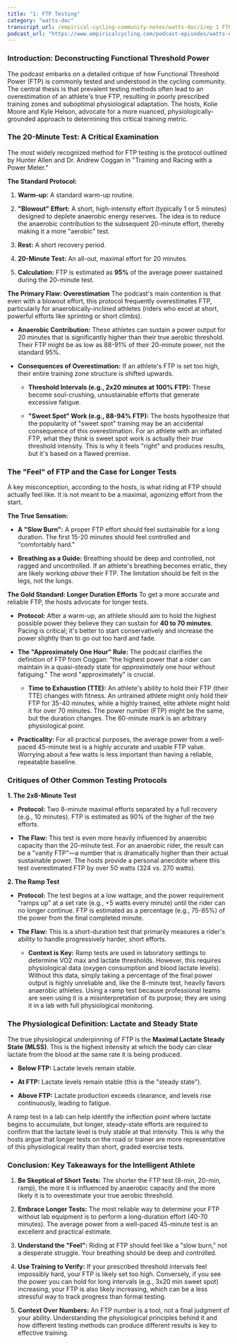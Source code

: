 ```yaml
---
title: "1: FTP Testing"
category: "watts-doc"
transcript_url: /empirical-cycling-community-notes/watts-doc/1/ep 1 FTP testing (transcribed on 08-Aug-2025 10-39-24).txt
podcast_url: "https://www.empiricalcycling.com/podcast-episodes/watts-doc-1-ftp-testing"
---
```


### Introduction: Deconstructing Functional Threshold Power

The podcast embarks on a detailed critique of how Functional Threshold Power (FTP) is commonly tested and understood in the cycling community. The central thesis is that prevalent testing methods often lead to an overestimation of an athlete's true FTP, resulting in poorly prescribed training zones and suboptimal physiological adaptation. The hosts, Kolie Moore and Kyle Helson, advocate for a more nuanced, physiologically-grounded approach to determining this critical training metric.

### The 20-Minute Test: A Critical Examination

The most widely recognized method for FTP testing is the protocol outlined by Hunter Allen and Dr. Andrew Coggan in "Training and Racing with a Power Meter."

**The Standard Protocol:**

1.  **Warm-up:** A standard warm-up routine.
    
2.  **"Blowout" Effort:** A short, high-intensity effort (typically 1 or 5 minutes) designed to deplete anaerobic energy reserves. The idea is to reduce the anaerobic contribution to the subsequent 20-minute effort, thereby making it a more "aerobic" test.
    
3.  **Rest:** A short recovery period.
    
4.  **20-Minute Test:** An all-out, maximal effort for 20 minutes.
    
5.  **Calculation:** FTP is estimated as **95%** of the average power sustained during the 20-minute test.
    

**The Primary Flaw: Overestimation** The podcast's main contention is that even with a blowout effort, this protocol frequently overestimates FTP, particularly for anaerobically-inclined athletes (riders who excel at short, powerful efforts like sprinting or short climbs).

-   **Anaerobic Contribution:** These athletes can sustain a power output for 20 minutes that is significantly higher than their true aerobic threshold. Their FTP might be as low as 88-91% of their 20-minute power, not the standard 95%.
    
-   **Consequences of Overestimation:** If an athlete's FTP is set too high, their entire training zone structure is shifted upwards.
    
    -   **Threshold Intervals (e.g., 2x20 minutes at 100% FTP):** These become soul-crushing, unsustainable efforts that generate excessive fatigue.
        
    -   **"Sweet Spot" Work (e.g., 88-94% FTP):** The hosts hypothesize that the popularity of "sweet spot" training may be an accidental consequence of this overestimation. For an athlete with an inflated FTP, what they _think_ is sweet spot work is actually their _true_ threshold intensity. This is why it feels "right" and produces results, but it's based on a flawed premise.
        

### The "Feel" of FTP and the Case for Longer Tests

A key misconception, according to the hosts, is what riding at FTP should actually feel like. It is not meant to be a maximal, agonizing effort from the start.

**The True Sensation:**

-   **A "Slow Burn":** A proper FTP effort should feel sustainable for a long duration. The first 15-20 minutes should feel controlled and "comfortably hard."
    
-   **Breathing as a Guide:** Breathing should be deep and controlled, not ragged and uncontrolled. If an athlete's breathing becomes erratic, they are likely working _above_ their FTP. The limitation should be felt in the legs, not the lungs.
    

**The Gold Standard: Longer Duration Efforts** To get a more accurate and reliable FTP, the hosts advocate for longer tests.

-   **Protocol:** After a warm-up, an athlete should aim to hold the highest possible power they believe they can sustain for **40 to 70 minutes**. Pacing is critical; it's better to start conservatively and increase the power slightly than to go out too hard and fade.
    
-   **The "Approximately One Hour" Rule:** The podcast clarifies the definition of FTP from Coggan: "the highest power that a rider can maintain in a quasi-steady state for _approximately_ one hour without fatiguing." The word "approximately" is crucial.
    
    -   **Time to Exhaustion (TTE):** An athlete's ability to hold their FTP (their TTE) changes with fitness. An untrained athlete might only hold their FTP for 35-40 minutes, while a highly trained, elite athlete might hold it for over 70 minutes. The power number (FTP) might be the same, but the duration changes. The 60-minute mark is an arbitrary physiological point.
        
-   **Practicality:** For all practical purposes, the average power from a well-paced 45-minute test is a highly accurate and usable FTP value. Worrying about a few watts is less important than having a reliable, repeatable baseline.
    

### Critiques of Other Common Testing Protocols

**1. The 2x8-Minute Test**

-   **Protocol:** Two 8-minute maximal efforts separated by a full recovery (e.g., 10 minutes). FTP is estimated as 90% of the higher of the two efforts.
    
-   **The Flaw:** This test is even more heavily influenced by anaerobic capacity than the 20-minute test. For an anaerobic rider, the result can be a "vanity FTP"—a number that is dramatically higher than their actual sustainable power. The hosts provide a personal anecdote where this test overestimated FTP by over 50 watts (324 vs. 270 watts).
    

**2. The Ramp Test**

-   **Protocol:** The test begins at a low wattage, and the power requirement "ramps up" at a set rate (e.g., +5 watts every minute) until the rider can no longer continue. FTP is estimated as a percentage (e.g., 75-85%) of the power from the final completed minute.
    
-   **The Flaw:** This is a short-duration test that primarily measures a rider's ability to handle progressively harder, short efforts.
    
    -   **Context is Key:** Ramp tests are used in laboratory settings to determine VO2 max and lactate thresholds. However, this requires physiological data (oxygen consumption and blood lactate levels). Without this data, simply taking a percentage of the final power output is highly unreliable and, like the 8-minute test, heavily favors anaerobic athletes. Using a ramp test because professional teams are seen using it is a misinterpretation of its purpose; they are using it in a lab with full physiological monitoring.
        

### The Physiological Definition: Lactate and Steady State

The true physiological underpinning of FTP is the **Maximal Lactate Steady State (MLSS)**. This is the highest intensity at which the body can clear lactate from the blood at the same rate it is being produced.

-   **Below FTP:** Lactate levels remain stable.
    
-   **At FTP:** Lactate levels remain stable (this is the "steady state").
    
-   **Above FTP:** Lactate production exceeds clearance, and levels rise continuously, leading to fatigue.
    

A ramp test in a lab can help identify the inflection point where lactate begins to accumulate, but longer, steady-state efforts are required to confirm that the lactate level is truly stable at that intensity. This is why the hosts argue that longer tests on the road or trainer are more representative of this physiological reality than short, graded exercise tests.

### Conclusion: Key Takeaways for the Intelligent Athlete

1.  **Be Skeptical of Short Tests:** The shorter the FTP test (8-min, 20-min, ramp), the more it is influenced by anaerobic capacity and the more likely it is to overestimate your true aerobic threshold.
    
2.  **Embrace Longer Tests:** The most reliable way to determine your FTP without lab equipment is to perform a long-duration effort (40-70 minutes). The average power from a well-paced 45-minute test is an excellent and practical estimate.
    
3.  **Understand the "Feel":** Riding at FTP should feel like a "slow burn," not a desperate struggle. Your breathing should be deep and controlled.
    
4.  **Use Training to Verify:** If your prescribed threshold intervals feel impossibly hard, your FTP is likely set too high. Conversely, if you see the power you can hold for long intervals (e.g., 3x20 min sweet spot) increasing, your FTP is also likely increasing, which can be a less stressful way to track progress than formal testing.
    
5.  **Context Over Numbers:** An FTP number is a tool, not a final judgment of your ability. Understanding the physiological principles behind it and how different testing methods can produce different results is key to effective training.